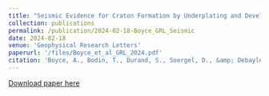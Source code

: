 ```yaml
---
title: "Seismic Evidence for Craton Formation by Underplating and Development of the MLD"
collection: publications
permalink: /publication/2024-02-18-Boyce_GRL_Seismic
date: 2024-02-18
venue: 'Geophysical Research Letters'
paperurl: '/files/Boyce_et_al_GRL_2024.pdf'
citation: 'Boyce, A., Bodin, T., Durand, S., Soergel, D., &amp; Debayle, E. (2024). Seismic evidence for craton formation by underplating and development of the MLD. Geophysical Research Letters, 51, e2023GL106170. https://doi.org/10.1029/2023GL106170'
---
```


<a href='/files/Boyce_et_al_GRL_2024.pdf'>Download paper here</a>
